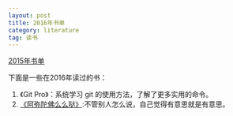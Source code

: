 ```yaml
---
layout: post
title: 2016年书单 
category: literature
tag: 读书
---
```


[2015年书单](/read-list-in-2015/)

下面是一些在2016年读过的书：

1. 《Git Pro》：系统学习 git 的使用方法，了解了更多实用的命令。
2. [《阿弥陀佛么么哒》](http://book.douban.com/subject/26575812/):不管别人怎么说，自己觉得有意思就是有意思。
